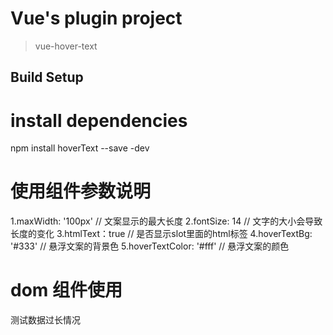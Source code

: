 # Vue's plugin project

> vue-hover-text

## Build Setup

# install dependencies
npm install hoverText --save -dev

# 使用组件参数说明
1.maxWidth: '100px'       // 文案显示的最大长度
2.fontSize: 14            // 文字的大小会导致长度的变化
3.htmlText：true          // 是否显示slot里面的html标签
4.hoverTextBg: '#333'     // 悬浮文案的背景色
5.hoverTextColor: '#fff'  // 悬浮文案的颜色

# dom 组件使用
<hoverText maxWidth='200px' :htmlText='false'>测试数据过长情况</hoverText>
